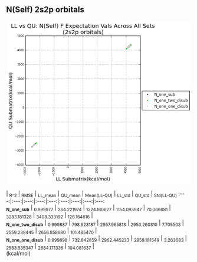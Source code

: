 ## N(Self) 2s2p orbitals

<p align="center"><img src=/Data/expectationPlots/Self/N/plots/N_F.png /></p>

  | <sub>R^2</sub> | <sub>RMSE</sub> | <sub>LL_mean</sub> | <sub>QU_mean</sub> | <sub>Mean(LL-QU)</sub> | <sub>LL_std</sub> | <sub>QU_std</sub> | <sub>Std(LL-QU)</sub>
:---:|:---:|:---:|:---:|:---:|:---:|:---:|:---:|:---:  
<b><sub>N_one_sub</sub></b> | <sub>0.999977</sub> | <sub>264.221974</sub> | <sub>1224.160627</sub> | <sub>1154.093947</sub> | <sub>70.066681</sub> | <sub>3283.181328</sub> | <sub>3408.333192</sub> | <sub>126.164616</sub> |   
<b><sub>N_one_two_disub</sub></b> | <sub>0.999887</sub> | <sub>798.923187</sub> | <sub>2957.965813</sub> | <sub>2950.260310</sub> | <sub>7.705503</sub> | <sub>2559.238445</sub> | <sub>2656.858680</sub> | <sub>101.485470</sub> |   
<b><sub>N_one_one_disub</sub></b> | <sub>0.999898</sub> | <sub>732.842859</sub> | <sub>2962.445233</sub> | <sub>2959.181549</sub> | <sub>3.263683</sub> | <sub>2583.535347</sub> | <sub>2684.171336</sub> | <sub>104.081637</sub> |   
(kcal/mol)<br><br><br><br><br>


